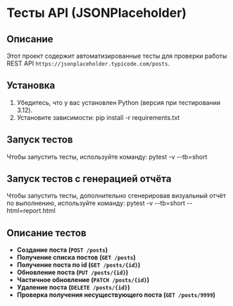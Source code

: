 # Тесты API (JSONPlaceholder)

## Описание
Этот проект содержит автоматизированные тесты для проверки работы REST API `https://jsonplaceholder.typicode.com/posts`.

## Установка
1. Убедитесь, что у вас установлен Python (версия при тестировании 3.12).
2. Установите зависимости: pip install -r requirements.txt

## Запуск тестов
Чтобы запустить тесты, используйте команду: pytest -v --tb=short

## Запуск тестов с генерацией отчёта
Чтобы запустить тесты, дополнительно сгенерировав визуальный отчёт по выполнению, используйте команду: pytest -v --tb=short --html=report.html

## Описание тестов
- **Создание поста (`POST /posts`)**  
- **Получение списка постов (`GET /posts`)**  
- **Получение поста по id (`GET /posts/{id}`)**  
- **Обновление поста (`PUT /posts/{id}`)**  
- **Частичное обновление (`PATCH /posts/{id}`)**  
- **Удаление поста (`DELETE /posts/{id}`)**  
- **Проверка получения несуществующего поста (`GET /posts/9999`)**
